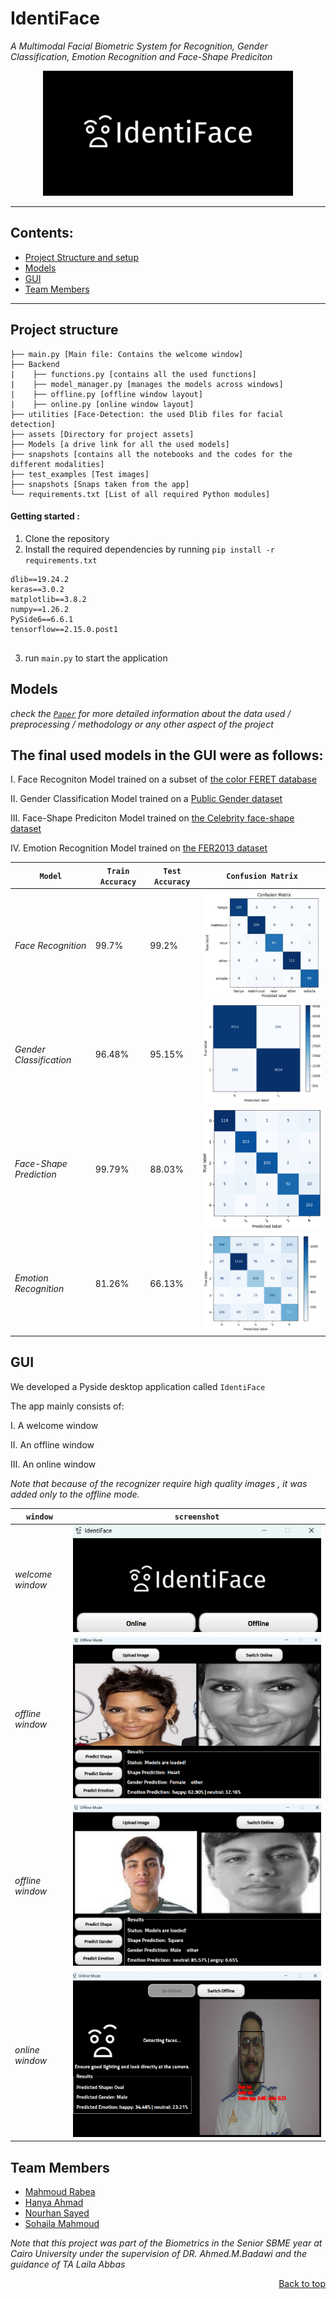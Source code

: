 <div id = 'top'></div>

# IdentiFace 

*A Multimodal Facial Biometric System for Recognition, Gender Classification, Emotion Recognition and Face-Shape Prediciton*
<div align='center'>

![Alt Text](assets/Icons/logo.png)

</div>

____________________________________________________________________

## Contents:
* <a href="#ps">Project Structure and setup</a>
* <a href="#models">Models</a>
* <a href="#gui">GUI</a>
* <a href="#members">Team Members</a>
______________________________________________________________________

<div id="ps">

## Project structure


```
├── main.py [Main file: Contains the welcome window]
├── Backend
|    ├── functions.py [contains all the used functions]
|    ├── model_manager.py [manages the models across windows]
|    ├── offline.py [offline window layout]
|    ├── online.py [online window layout]
├── utilities [Face-Detection: the used Dlib files for facial detection]
├── assets [Directory for project assets]
├── Models [a drive link for all the used models]
├── snapshots [contains all the notebooks and the codes for the different modalities]
├── test_examples [Test images]
├── snapshots [Snaps taken from the app]
└── requirements.txt [List of all required Python modules]

```
#### Getting started :
1) Clone the repository
2) Install the required dependencies by running `pip install -r requirements.txt`

```
dlib==19.24.2
keras==3.0.2
matplotlib==3.8.2
numpy==1.26.2
PySide6==6.6.1
tensorflow==2.15.0.post1


```
3) run `main.py` to start the application

</div>

<div id="models">

## Models

*check the <a href="https://github.com/MahmoudRabea13/IdentiFace/blob/main/IdentiFace%20A%20VGG%20Based%20Multimodal%20Facial%20Biometric%20System%20.pdf">`Paper`</a> for more detailed information about the data used / preprocessing / methodology or any other aspect of the project*

## The final used models in the GUI were as follows: 

I. Face Recogniton Model trained on a subset of <a href="https://www.nist.gov/itl/products-and-services/color-feret-database">the color FERET database</a>  

II. Gender Classification Model trained on a <a href="https://www.kaggle.com/datasets/cashutosh/gen
der-classification-dataset/data"> Public Gender dataset </a>

III. Face-Shape Prediciton Model trained on <a href="https://www.researchgate.net/publication/328775300_A_Hybrid_Approach_to_Building_Face_Shape_Classifier_for_Hairstyle_Recommender_System">the Celebrity face-shape dataset</a> 

IV. Emotion Recognition Model trained on <a href="https://www.kaggle.com/datasets/msambare/fer2
013">the FER2013 dataset</a>

<div align="center">

|`Model`|`Train Accuracy`|`Test Accuracy`|`Confusion Matrix`|
|-------|----|-----|------|
|*Face Recognition*|99.7%|99.2%|![recognizer](Snapshots/matrix_recognition.png) |
|*Gender Classification*|96.48%|95.15%|![gender](Snapshots/matrix_gender.png) |
|*Face-Shape Prediction*|99.79%|88.03%|![shape](Snapshots/matrix_faceshape.png) |
|*Emotion Recognition*|81.26%|66.13%|![emotion](Snapshots/matrix_emotion.png) |

</div>

</div>

<div id="gui">

## GUI

We developed a Pyside desktop application called `IdentiFace`

The app mainly consists of:

I. A welcome window

II. An offline window

III. An online window

*Note that because of the recognizer require high quality images , it was added only to the offline mode.*



|`window`|`screenshot`|
|---|---|
|*welcome window*|![welcome](Snapshots/welcome.png)|
|*offline window*|![welcome](Snapshots/offline1.png)|
|*offline window*|![welcome](Snapshots/offline2.png)|
|*online window*|![welcome](Snapshots/online.png)|


</div>
<div id="members">

## Team Members

* [Mahmoud Rabea](https://github.com/MahmoudRabea13)
* [Hanya Ahmad](https://github.com/Hanya-Ahmad) 
* [Nourhan Sayed](https://github.com/Nourhan-Sayed) 
* [Sohaila Mahmoud](https://github.com/sohailamahmoud) 

*Note that this project was part of the Biometrics in the Senior SBME year at Cairo University under the supervision of DR. Ahmed.M.Badawi and the guidance of TA Laila Abbas*



</div>



<p align="right"><a href="#top">Back to top</a></p>
